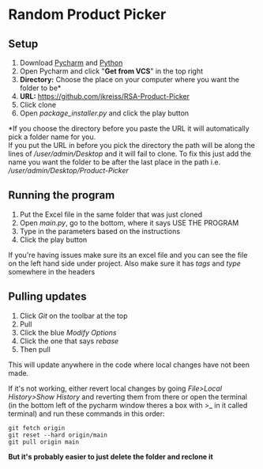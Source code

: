 # Random Product Picker

## Setup

1. Download [Pycharm](https://www.jetbrains.com/pycharm/download/?section=mac) and [Python](https://www.python.org/downloads/?fbclid=IwAR35p70YwPCDXSMJ-ftJ_FcKX7-6HN_UKy5oTsjOlX2QvUX0LGtszD4_2RU)
2. Open Pycharm and click "**Get from VCS**" in the top right
3. **Directory:** Choose the place on your computer where you want the folder to be*
4. **URL:** https://github.com/jkreiss/RSA-Product-Picker
5. Click clone
6. Open *package_installer.py* and click the play button

*If you choose the directory before you paste the URL it will automatically pick a folder name for you. \
If you put the URL in before you pick the directory the path will be along the lines of */user/admin/Desktop* and it 
will fail to clone. To fix this just add the name you want the folder to be after the last place in the path i.e. 
*/user/admin/Desktop/Product-Picker* 

## Running the program
1. Put the Excel file in the same folder that was just cloned
2. Open *main.py*, go to the bottom, where it says USE THE PROGRAM
3. Type in the parameters based on the instructions
4. Click the play button

If you're having issues make sure its an excel file and you can see the file on the left hand side under project.
Also make sure it has *tags* and *type* somewhere in the headers 

## Pulling updates
1. Click *Git* on the toolbar at the top
2. Pull
3. Click the blue *Modify Options*
4. Click the one that says *rebase*
5. Then pull


This will update anywhere in the code where local changes have not been made. 

If it's not working, either revert local changes by going *File>Local History>Show History* and reverting them from
there or open the terminal (in the bottom left of the pycharm window theres a box with >_ in it called terminal) 
and run these commands in this order:

`git fetch origin` \
`git reset --hard origin/main` \
`git pull origin main` 

**But it's probably easier to just delete the folder and reclone it**



